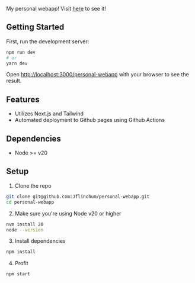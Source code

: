 My personal webapp! Visit [here](https://jflinchum.github.io/personal-webapp) to see it!

## Getting Started

First, run the development server:

```bash
npm run dev
# or
yarn dev
```

Open [http://localhost:3000/personal-webapp](http://localhost:3000/personal-webapp) with your browser to see the result.

## Features

- Utilizes Next.js and Tailwind
- Automated deployment to Github pages using Github Actions

## Dependencies
- Node >= v20

## Setup

1. Clone the repo
```bash
git clone git@github.com:Jflinchum/personal-webapp.git
cd personal-webapp
```
2. Make sure you're using Node v20 or higher
```bash
nvm install 20
node --version
```
3. Install dependencies
```bash
npm install
```
4. Profit
```bash
npm start
```